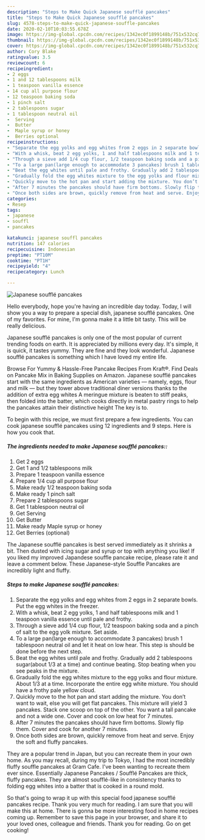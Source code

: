 ```yaml
---
description: "Steps to Make Quick Japanese soufflé pancakes"
title: "Steps to Make Quick Japanese soufflé pancakes"
slug: 4578-steps-to-make-quick-japanese-souffle-pancakes
date: 2020-02-10T10:03:55.678Z
image: https://img-global.cpcdn.com/recipes/1342ec0f1899148b/751x532cq70/japanese-souffle-pancakes-recipe-main-photo.jpg
thumbnail: https://img-global.cpcdn.com/recipes/1342ec0f1899148b/751x532cq70/japanese-souffle-pancakes-recipe-main-photo.jpg
cover: https://img-global.cpcdn.com/recipes/1342ec0f1899148b/751x532cq70/japanese-souffle-pancakes-recipe-main-photo.jpg
author: Cory Blake
ratingvalue: 3.5
reviewcount: 6
recipeingredient:
- 2 eggs
- 1 and 12 tablespoons milk
- 1 teaspoon vanilla essence
- 14 cup all purpose flour
- 12 teaspoon baking soda
- 1 pinch salt
- 2 tablespoons sugar
- 1 tablespoon neutral oil
-  Serving
-  Butter
-  Maple syrup or honey
-  Berries optional
recipeinstructions:
- "Separate the egg yolks and egg whites from 2 eggs in 2 separate bowls. Put the egg whites in the freezer."
- "With a whisk, beat 2 egg yolks, 1 and half tablespoons milk and 1 teaspoon vanilla essence until pale and frothy."
- "Through a sieve add 1/4 cup flour, 1/2 teaspoon baking soda and a pinch of salt to the egg yolk mixture. Set aside."
- "To a large pan(large enough to accommodate 3 pancakes) brush 1 tablespoon neutral oil and let it heat on low hear. This step is should be done before the next step."
- "Beat the egg whites until pale and frothy. Gradually add 2 tablespoons sugar(about 1/3 at a time) and continue beating. Stop beating when you see peaks in the mixture."
- "Gradually fold the egg whites mixture to the egg yolks and flour mixture. About 1/3 at a time. Incorporate the entire egg white mixture. You should have a frothy pale yellow cloud."
- "Quickly move to the hot pan and start adding the mixture. You don’t want to wait, else you will get flat pancakes. This mixture will yield 3 pancakes. Stack one scoop on top of the other. You want a tall pancake and not a wide one. Cover and cook on low heat for 7 minutes."
- "After 7 minutes the pancakes should have firm bottoms. Slowly flip them. Cover and cook for another 7 minutes."
- "Once both sides are brown, quickly remove from heat and serve. Enjoy the soft and fluffy pancakes."
categories:
- Resep
tags:
- japanese
- souffl
- pancakes

katakunci: japanese souffl pancakes
nutrition: 147 calories
recipecuisine: Indonesian
preptime: "PT10M"
cooktime: "PT1H"
recipeyield: "4"
recipecategory: Lunch

---
```



![Japanese soufflé pancakes](https://img-global.cpcdn.com/recipes/1342ec0f1899148b/751x532cq70/japanese-souffle-pancakes-recipe-main-photo.jpg)

Hello everybody, hope you're having an incredible day today. Today, I will show you a way to prepare a special dish, japanese soufflé pancakes. One of my favorites. For mine, I'm gonna make it a little bit tasty. This will be really delicious.

Japanese soufflé pancakes is only one of the most popular of current trending foods on earth. It is appreciated by millions every day. It's simple, it is quick, it tastes yummy. They are fine and they look wonderful. Japanese soufflé pancakes is something which I have loved my entire life.

Browse For Yummy &amp; Hassle-Free Pancake Recipes From Kraft®. Find Deals on Pancake Mix in Baking Supplies on Amazon. Japanese soufflé pancakes start with the same ingredients as American varieties — namely, eggs, flour and milk — but they tower above traditional diner versions thanks to the addition of extra egg whites A meringue mixture is beaten to stiff peaks, then folded into the batter, which cooks directly in metal pastry rings to help the pancakes attain their distinctive height The key is to.


To begin with this recipe, we must first prepare a few ingredients. You can cook japanese soufflé pancakes using 12 ingredients and 9 steps. Here is how you cook that.

##### The ingredients needed to make Japanese soufflé pancakes::

1. Get 2 eggs
1. Get 1 and 1/2 tablespoons milk
1. Prepare 1 teaspoon vanilla essence
1. Prepare 1/4 cup all purpose flour
1. Make ready 1/2 teaspoon baking soda
1. Make ready 1 pinch salt
1. Prepare 2 tablespoons sugar
1. Get 1 tablespoon neutral oil
1. Get  Serving
1. Get  Butter
1. Make ready  Maple syrup or honey
1. Get  Berries (optional)


The Japanese soufflé pancakes is best served immediately as it shrinks a bit. Then dusted with icing sugar and syrup or top with anything you like! If you liked my improved Japandese souffle pancake recipe, please rate it and leave a comment below. These Japanese-style Souffle Pancakes are incredibly light and fluffy. 

##### Steps to make Japanese soufflé pancakes:

1. Separate the egg yolks and egg whites from 2 eggs in 2 separate bowls. Put the egg whites in the freezer.
1. With a whisk, beat 2 egg yolks, 1 and half tablespoons milk and 1 teaspoon vanilla essence until pale and frothy.
1. Through a sieve add 1/4 cup flour, 1/2 teaspoon baking soda and a pinch of salt to the egg yolk mixture. Set aside.
1. To a large pan(large enough to accommodate 3 pancakes) brush 1 tablespoon neutral oil and let it heat on low hear. This step is should be done before the next step.
1. Beat the egg whites until pale and frothy. Gradually add 2 tablespoons sugar(about 1/3 at a time) and continue beating. Stop beating when you see peaks in the mixture.
1. Gradually fold the egg whites mixture to the egg yolks and flour mixture. About 1/3 at a time. Incorporate the entire egg white mixture. You should have a frothy pale yellow cloud.
1. Quickly move to the hot pan and start adding the mixture. You don’t want to wait, else you will get flat pancakes. This mixture will yield 3 pancakes. Stack one scoop on top of the other. You want a tall pancake and not a wide one. Cover and cook on low heat for 7 minutes.
1. After 7 minutes the pancakes should have firm bottoms. Slowly flip them. Cover and cook for another 7 minutes.
1. Once both sides are brown, quickly remove from heat and serve. Enjoy the soft and fluffy pancakes.


They are a popular trend in Japan, but you can recreate them in your own home. As you may recall, during my trip to Tokyo, I had the most incredibly fluffy souffle pancakes at Gram Cafe. I&#39;ve been wanting to recreate them ever since. Essentially Japanese Pancakes / Soufflé Pancakes are thick, fluffy pancakes. They are almost soufflé-like in consistency thanks to folding egg whites into a batter that is cooked in a round mold. 

So that's going to wrap it up with this special food japanese soufflé pancakes recipe. Thank you very much for reading. I am sure that you will make this at home. There is gonna be more interesting food in home recipes coming up. Remember to save this page in your browser, and share it to your loved ones, colleague and friends. Thank you for reading. Go on get cooking!

